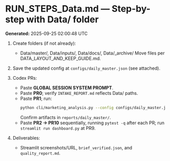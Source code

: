 
# RUN_STEPS_Data.md — Step-by-step with Data/ folder
**Generated:** 2025-09-25 02:00:48 UTC

1) Create folders (if not already): 
   - Data/master/, Data/inputs/, Data/docs/, Data/_archive/
   Move files per DATA_LAYOUT_AND_KEEP_GUIDE.md.

2) Save the updated config at `configs/daily_master.json` (see attached).

3) Codex PRs:
   - Paste **GLOBAL SESSION SYSTEM PROMPT**.
   - Paste **PR0**; verify `INTAKE_REPORT.md` reflects Data/ paths.
   - Paste **PR1**; run:
     ```bash
     python cli/marketing_analysis.py --config configs/daily_master.json
     ```
     Confirm artifacts in `reports/daily_master/`.
   - Paste **PR2 → PR10** sequentially, running `pytest -q` after each PR; run `streamlit run dashboard.py` at PR9.

4) Deliverables:
   - Streamlit screenshots/URL, `brief_verified.json`, and `quality_report.md`.
